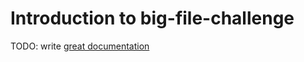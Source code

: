 # Introduction to big-file-challenge

TODO: write [great documentation](http://jacobian.org/writing/what-to-write/)
